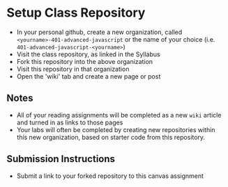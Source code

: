 # Setup Class Repository

- In your personal github, create a new organization, called `<yourname>-401-advanced-javascript` or the name of your choice (i.e. `401-advanced-javascript-<yourname>`)
- Visit the class repository, as linked in the Syllabus
- Fork this repository into the above organization
- Visit this repository in that organization
- Open the 'wiki' tab and create a new page or post

## Notes

- All of your reading assignments will be completed as a new `wiki` article and turned in as links to those pages
- Your labs will often be completed by creating new repositories within this new organization, based on starter code from this repository.

## Submission Instructions
- Submit a link to your forked repository to this canvas assignment
